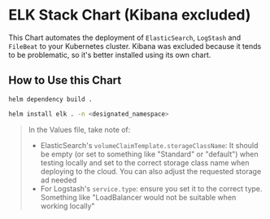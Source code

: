 # ELK Stack Chart (Kibana excluded)

This Chart automates the deployment of `ElasticSearch`, `LogStash` and `FileBeat` to your Kubernetes cluster. Kibana was excluded because it tends to be problematic, so it's better installed using its own chart.





## How to Use this Chart

```sh
helm dependency build .

helm install elk . -n <designated_namespace>
```


> In the Values file, take note of:
> - ElasticSearch's `volumeClaimTemplate.storageClassName`: It should be empty (or set to something like "Standard" or "default") when testing locally and set to the correct storage class name when deploying to the cloud. You can also adjust the requested storage ad needed
> - For Logstash's `service.type`: ensure you set it to the correct type. Something like "LoadBalancer would not be suitable when working locally"
